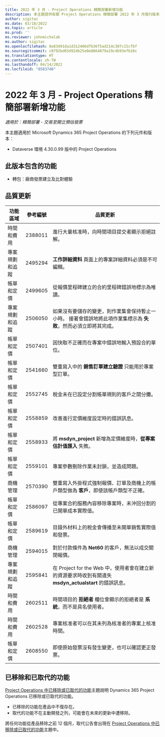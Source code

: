 ```yaml
---
title: 2022 年 3 月 - Project Operations 精簡部署新增功能
description: 本主題提供有關 Project Operations 精簡部署 2022 年 3 月發行版本中所提供之品質更新的資訊。
author: sigitac
ms.date: 03/18/2022
ms.topic: article
ms.prod: ''
ms.reviewer: johnmichalak
ms.author: sigitac
ms.openlocfilehash: 8a83491da1d312406dfb36f5ad214c307c15cfbf
ms.sourcegitcommit: c0792bd65d92db25e0e8864879a19c4b93efb10c
ms.translationtype: HT
ms.contentlocale: zh-TW
ms.lasthandoff: 04/14/2022
ms.locfileid: "8583740"
---
```

# <a name="whats-new-march-2022---project-operations-lite-deployment"></a>2022 年 3 月 - Project Operations 精簡部署新增功能

_適用於：精簡部署 - 交易至開立預估發票_

本主題適用於 Microsoft Dynamics 365 Project Operations 的下列元件和版本：

- Dataverse 環境 4.30.0.99 版中的 Project Operations

## <a name="features-included-in-this-release"></a>此版本包含的功能

- 轉包：廠商發票建立及比對體驗

## <a name="quality-updates"></a>品質更新

| 功能區域 | 參考編號 | 品質更新 |
| --- | --- | --- |
| 時間和費用 | 2388011 | 進行大量核准時，向時間項目提交者顯示拒絕註解。 |
| 專案規劃和追蹤 | 2495294 | **工作詳細資料** 頁面上的專案詳細資料必須是不可編輯。 |
| 帳單和定價 | 2499605 | 從報價里程碑建立的合約里程碑錯誤地標示為唯讀。 |
| 專案規劃和追蹤 | 2506050 | 如果沒有要儲存的變更，則作業集會保持暫止一小時。 接著會錯誤地將此項作業集標示為 **失敗**，然而必須立即將其完成。 |
| 帳單和定價 | 2507401 | 因快取不正確而在專案中錯誤地輸入預設合約單位。 |
| 帳單和定價 | 2541660 | 雙重寫入中的 **銷售訂單建立驗證** 只能用於專案型訂單。 |
| 帳單和定價 | 2552745 | 稅金未在已設定分割帳單規則的客戶之間分攤。 |
| 帳單和定價 | 2558859 | 改善進行定價維度設定時的錯誤訊息。 |
| 帳單和定價 | 2558933 | 將 **msdyn\_project** 新增為定價維度時，**從專案估計值匯入** 失敗。 |
| 帳單和定價 | 2559101 | 專案參數刪除作業未封鎖，並造成問題。 |
| 商機管理 | 2570390 | 雙重寫入外掛程式強制報價、訂單及商機上的帳戶類型做為 **客戶**，即使該帳戶類型不正確。 |
| 帳單和定價 | 2586097 | 從專案合約服務內容移除專案時，未沖回分割的已開單成本實際值。 |
| 帳單和定價 | 2589619 | 目錄外材料上的稅金會傳播至未開單銷售實際值和發票。 |
|   商機管理 | 2594015 | 對於付款條件為 **Net60** 的客戶，無法以成交關閉報價。 |
| 專案規劃和追蹤 | 2595841 | 在 Project for the Web 中，使用者會在建立新的資源要求時收到有關遺失 **msdyn\_actualstart** 的錯誤訊息。 |
| 時間和費用 | 2602511 | 時間項目的 **拒絕者** 欄位會顯示的拒絕者是 **系統**，而不是具名使用者。 |
| 時間和費用 | 2602528 | 專案核准者可以在其未列為核准者的專案上核准時間。 |
| 帳單和定價 | 2608550 | 即使原始發票沒有發生變更，也可以確認更正發票。 |

## <a name="removed-and-deprecated-features"></a>已移除和已取代的功能

[Project Operations 中已移除或已取代的功能](../../whats-new/removed-depreciated-features-project.md)主題說明 Dynamics 365 Project Operations 已移除或已取代的功能。

- 已移除的功能在產品中不復存在。
- 取代的功能不在主動開發之列，可能會在未來的更新中遭移除。

將任何功能從產品移除之前 12 個月，取代公告會出現在 [Project Operations 中已移除或已取代的功能](../../whats-new/removed-depreciated-features-project.md)主題中。
